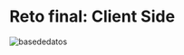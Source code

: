 # Reto final: Client Side


![basededatos](https://user-images.githubusercontent.com/59516876/161629314-3bfbf023-5f70-469b-9ab6-36827278aad1.PNG)
